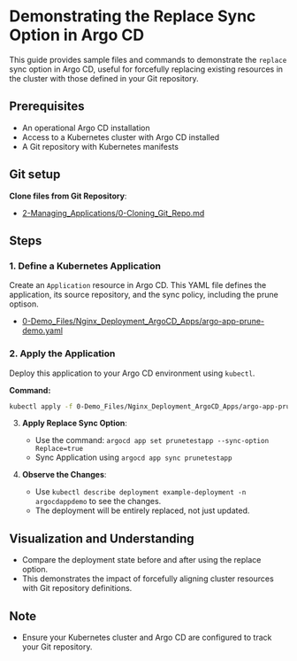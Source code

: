 
# Demonstrating the Replace Sync Option in Argo CD

This guide provides sample files and commands to demonstrate the `replace` sync option in Argo CD, useful for forcefully replacing existing resources in the cluster with those defined in your Git repository.

## Prerequisites
- An operational Argo CD installation
- Access to a Kubernetes cluster with Argo CD installed
- A Git repository with Kubernetes manifests

## Git setup
**Clone files from Git Repository**:
   - [2-Managing_Applications/0-Cloning_Git_Repo.md](https://github.com/nbudemy/ArgoCD-Complete-Master-Course/blob/main/2-Managing_Applications/0-Cloning_Git_Repo.md)

## Steps

### 1. Define a Kubernetes Application
Create an `Application` resource in Argo CD. This YAML file defines the application, its source repository, and the sync policy, including the prune optison.

- [0-Demo_Files/Nginx_Deployment_ArgoCD_Apps/argo-app-prune-demo.yaml](https://github.com/nbudemy/ArgoCD-Complete-Master-Course/blob/main/0-Demo_Files/Nginx_Deployment_ArgoCD_Apps/argo-app-prune-demo.yaml)

### 2. Apply the Application
Deploy this application to your Argo CD environment using `kubectl`.

**Command:**
```bash
kubectl apply -f 0-Demo_Files/Nginx_Deployment_ArgoCD_Apps/argo-app-prune-demo.yaml
```

3. **Apply Replace Sync Option**:
   - Use the command: `argocd app set prunetestapp --sync-option Replace=true`
   - Sync Application using `argocd app sync prunetestapp`

4. **Observe the Changes**:
   - Use `kubectl describe deployment example-deployment -n argocdappdemo` to see the changes.
   - The deployment will be entirely replaced, not just updated.

## Visualization and Understanding

- Compare the deployment state before and after using the replace option.
- This demonstrates the impact of forcefully aligning cluster resources with Git repository definitions.

## Note

- Ensure your Kubernetes cluster and Argo CD are configured to track your Git repository.
